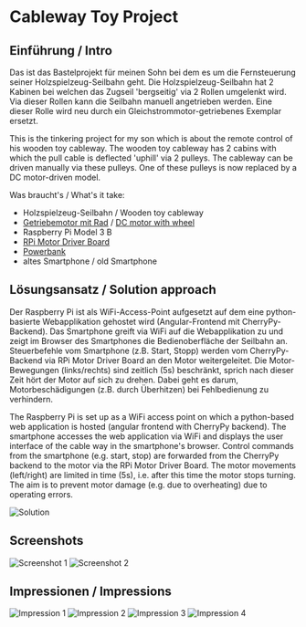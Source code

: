 # Cableway Toy Project

## Einführung / Intro

Das ist das Bastelprojekt für meinen Sohn bei dem es um die Fernsteuerung seiner Holzspielzeug-Seilbahn geht.
Die Holzspielzeug-Seilbahn hat 2 Kabinen bei welchen das Zugseil 'bergseitig' via 2 Rollen umgelenkt wird.
Via dieser Rollen kann die Seilbahn manuell angetrieben werden. Eine dieser Rolle wird neu durch ein Gleichstrommotor-getriebenes Exemplar ersetzt.

This is the tinkering project for my son which is about the remote control of his wooden toy cableway.
The wooden toy cableway has 2 cabins with which the pull cable is deflected 'uphill' via 2 pulleys.
The cableway can be driven manually via these pulleys. One of these pulleys is now replaced by a DC motor-driven model.

Was braucht's / What's it take:

- Holzspielzeug-Seilbahn / Wooden toy cableway
- [Getriebemotor mit Rad](https://www.reichelt.de/getriebemotor-mit-rad-3-9-v-welle-3-5-mm-com-motor-rad-p219038.html) / [DC motor with wheel](https://www.reichelt.de/getriebemotor-mit-rad-3-9-v-welle-3-5-mm-com-motor-rad-p219038.html)
- Raspberry Pi Model 3 B
- [RPi Motor Driver Board](https://www.waveshare.com/rpi-motor-driver-board.htm)
- [Powerbank](https://www.manualslib.com/manual/1192439/Tecxus-Tp-10000.html)
- altes Smartphone / old Smartphone

## Lösungsansatz / Solution approach

Der Raspberry Pi ist als WiFi-Access-Point aufgesetzt auf dem eine python-basierte Webapplikation gehostet wird (Angular-Frontend mit CherryPy-Backend).
Das Smartphone greift via WiFi auf die Webapplikation zu und zeigt im Browser des Smartphones die Bedienoberfläche der Seilbahn an.
Steuerbefehle vom Smartphone (z.B. Start, Stopp) werden vom CherryPy-Backend via RPi Motor Driver Board an den Motor weitergeleitet.
Die Motor-Bewegungen (links/rechts) sind zeitlich (5s) beschränkt, sprich nach dieser Zeit hört der Motor auf sich zu drehen. Dabei geht es darum, Motorbeschädigungen (z.B. durch Überhitzen) bei Fehlbedienung zu verhindern.

The Raspberry Pi is set up as a WiFi access point on which a python-based web application is hosted (angular frontend with CherryPy backend).
The smartphone accesses the web application via WiFi and displays the user interface of the cable way in the smartphone's browser.
Control commands from the smartphone (e.g. start, stop) are forwarded from the CherryPy backend to the motor via the RPi Motor Driver Board.
The motor movements (left/right) are limited in time (5s), i.e. after this time the motor stops turning. The aim is to prevent motor damage (e.g. due to overheating) due to operating errors.

![Solution](/screenshots/solution-blocks.PNG)


## Screenshots

![Screenshot 1](/screenshots/screenshot-1.PNG)
![Screenshot 2](/screenshots/screenshot-2.PNG)

## Impressionen / Impressions

![Impression 1](/screenshots/impression-1.jpg)
![Impression 2](/screenshots/impression-2.jpg)
![Impression 3](/screenshots/impression-4.jpg)
![Impression 4](/screenshots/impression-3.jpg)